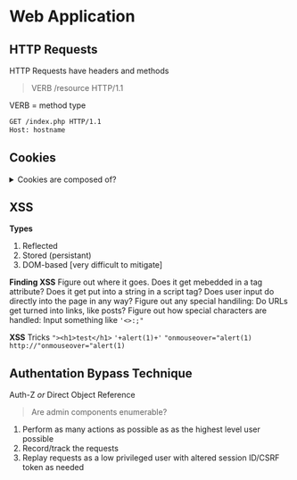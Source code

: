 # Web Application

## HTTP Requests 

HTTP Requests have headers and methods

> VERB /resource HTTP/1.1

VERB = method type

```html
GET /index.php HTTP/1.1
Host: hostname
```

## Cookies

<details><summary>Cookies are composed of?</summary>
    Key:Value Pairs

```html
cookie: id=eccbc87e4b5ce2fe28308fd9f2a7baf3
```

</details>

## XSS

**Types**
1. Reflected
2. Stored (persistant)
3. DOM-based [very difficult to mitigate]

**Finding XSS**
Figure out where it goes. Does it get mebedded in a tag attribute? Does it get put into a string in a script tag?  Does user input do directly into the page in any way?
Figure out any special handiling: Do URLs get turned into links, like posts?
Figure out how special characters are handled: Input something like `'<>:;"`

**XSS** Tricks
`"><h1>test</h1>`
`'+alert(1)+'`
`"onmouseover="alert(1)`
`http://"onmouseover="alert(1)`

## Authentation Bypass Technique

Auth-Z _or_ Direct Object Reference

> Are admin components enumerable?

1. Perform as many actions as possible as as the highest level user possible
2. Record/track the requests
3. Replay requests as a low privileged user with altered session ID/CSRF token as needed










